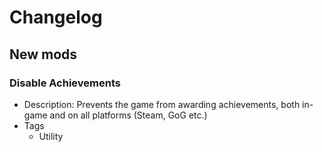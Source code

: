 # Changelog


## New mods

### Disable Achievements

- Description: Prevents the game from awarding achievements, both in-game and on all platforms (Steam, GoG etc.)
- Tags
  + Utility

